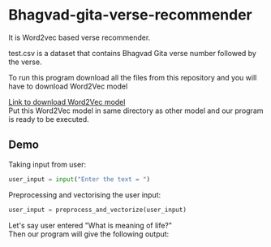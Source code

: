 # Bhagvad-gita-verse-recommender
It is Word2vec based verse recommender.


test.csv is a dataset that contains Bhagvad Gita verse number followed by the verse.

To run this program download all the files from this repository and you will have to download Word2Vec model

<a href="https://drive.google.com/file/d/0B7XkCwpI5KDYNlNUTTlSS21pQmM/edit?resourcekey=0-wjGZdNAUop6WykTtMip30g"> Link to download Word2Vec model </a><br>
Put this Word2Vec model in same directory as other model and our program is ready to be executed.<br>

## Demo

Taking input from user:<br>
```python
user_input = input("Enter the text = ")
```

Preprocessing and vectorising the user input:
```python
user_input = preprocess_and_vectorize(user_input)
```

Let's say user entered "What is meaning of life?"<br>
Then our program will give the following output:<br>
